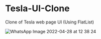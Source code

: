 # Tesla-UI-Clone
Clone of Tesla web page UI  (Using FlatList)

![WhatsApp Image 2022-04-28 at 12 38 24](https://user-images.githubusercontent.com/77096000/165696713-01a29432-71e1-445c-bcf8-0e0e3852ec13.jpeg)

